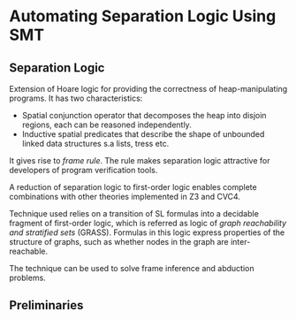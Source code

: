 # Automating Separation Logic Using SMT

## Separation Logic
Extension of Hoare logic for providing the correctness of heap-manipulating programs. It has two characteristics:
- Spatial conjunction operator that decomposes the heap into disjoin regions, each can be reasoned independently.
- Inductive spatial predicates that describe the shape of unbounded linked data structures s.a lists, tress etc. 

It gives rise to *frame rule*. The rule makes separation logic attractive for developers of program verification tools.

A reduction of separation logic to first-order logic enables complete combinations with other theories implemented in Z3 and CVC4.

Technique used relies on a transition of SL formulas into a decidable fragment of first-order logic, which is referred as logic of *graph reachability and stratified sets* (GRASS). Formulas in this logic express properties of the structure of graphs, such as whether nodes in the graph are inter-reachable. 

The technique can be used to solve frame inference and abduction problems. 

## Preliminaries